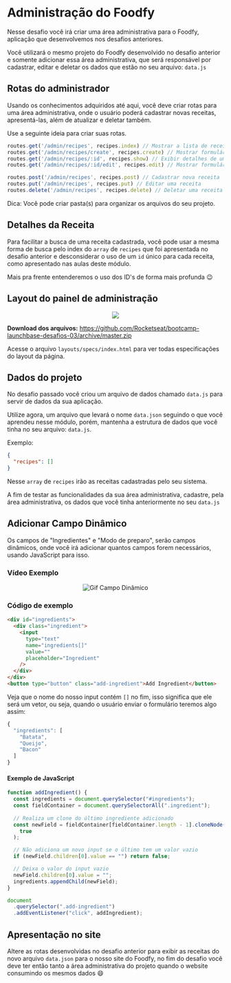 # Administração do Foodfy

Nesse desafio você irá criar uma área administrativa para o Foodfy, aplicação que desenvolvemos nos desafios anteriores.

Você utilizará o mesmo projeto do Foodfy desenvolvido no desafio anterior e somente adicionar essa área administrativa, que será responsável por cadastrar, editar e deletar os dados que estão no seu arquivo: `data.js`

## Rotas do administrador

Usando os conhecimentos adquiridos até aqui, você deve criar rotas para uma área administrativa, onde o usuário poderá cadastrar novas receitas, apresentá-las, além de atualizar e deletar também. 

Use a seguinte ideia para criar suas rotas.

```js
routes.get('/admin/recipes', recipes.index) // Mostrar a lista de receitas
routes.get('/admin/recipes/create', recipes.create) // Mostrar formulário de nova receita
routes.get('/admin/recipes/:id', recipes.show) // Exibir detalhes de uma receita
routes.get('/admin/recipes/:id/edit', recipes.edit) // Mostrar formulário de edição de receita

routes.post('/admin/recipes', recipes.post) // Cadastrar nova receita
routes.put('/admin/recipes', recipes.put) // Editar uma receita
routes.delete('/admin/recipes', recipes.delete) // Deletar uma receita
```

Dica: Você pode criar pasta(s) para organizar os arquivos do seu projeto. 

## Detalhes da Receita

Para facilitar a busca de uma receita cadastrada, você pode usar a mesma forma de busca pelo index do `array` de `recipes` que foi apresentada no desafio anterior e desconsiderar o uso de um `id` único para cada receita, como apresentado nas aulas deste módulo.

Mais pra frente entenderemos o uso dos ID's de forma mais profunda :wink:

## Layout do painel de administração

<div align="center">
   <img src="https://rocketseat-cdn.s3-sa-east-1.amazonaws.com/launchbase/mockup-desafio-04.png" />
</div>

**Download dos arquivos:** https://github.com/Rocketseat/bootcamp-launchbase-desafios-03/archive/master.zip

Acesse o arquivo `layouts/specs/index.html` para ver todas especificações do layout da página.

## Dados do projeto 

No desafio passado você criou um arquivo de dados chamado `data.js` para servir de dados da sua aplicação. 

Utilize agora, um arquivo que levará o nome `data.json` seguindo o que você aprendeu nesse módulo, porém, mantenha a estrutura de dados que você tinha no seu arquivo: `data.js`.

Exemplo:

```json
{
  "recipes": []
}
```

Nesse `array` de `recipes` irão as receitas cadastradas pelo seu sistema.

A fim de testar as funcionalidades da sua área administrativa, cadastre, pela área administrativa, os dados que você tinha anteriormente no seu `data.js`

## Adicionar Campo Dinâmico

Os campos de "Ingredientes" e "Modo de preparo", serão campos dinâmicos, onde você irá adicionar quantos campos forem necessários, usando JavaScript para isso. 

### Vídeo Exemplo

<p align="center">
  <img alt="Gif Campo Dinâmico" src="https://i.imgur.com/EOYWaJW.gif"/>
</p>

### Código de exemplo
```html
<div id="ingredients">
  <div class="ingredient">
    <input
      type="text"
      name="ingredients[]"
      value=""
      placeholder="Ingredient"
    />
  </div>
</div>
<button type="button" class="add-ingredient">Add Ingredient</button>
```

Veja que o nome do nosso input contém `[]` no fim, isso significa que ele será um vetor, ou seja, quando o usuário enviar o formulário teremos algo assim:

```js
{
  "ingredients": [
    "Batata",
    "Queijo",
    "Bacon"
  ]
}
```

#### Exemplo de JavaScript
```js
function addIngredient() {
  const ingredients = document.querySelector("#ingredients");
  const fieldContainer = document.querySelectorAll(".ingredient");
  
  // Realiza um clone do último ingrediente adicionado
  const newField = fieldContainer[fieldContainer.length - 1].cloneNode(
    true
  );

  // Não adiciona um novo input se o último tem um valor vazio
  if (newField.children[0].value == "") return false;

  // Deixa o valor do input vazio
  newField.children[0].value = ""; 
  ingredients.appendChild(newField);
}

document
  .querySelector(".add-ingredient")
  .addEventListener("click", addIngredient);
```

## Apresentação no site

Altere as rotas desenvolvidas no desafio anterior para exibir as receitas do novo arquivo `data.json` para o nosso site do Foodfy, no fim do desafio você deve ter então tanto a área administrativa do projeto quando o website consumindo os mesmos dados :smile:
